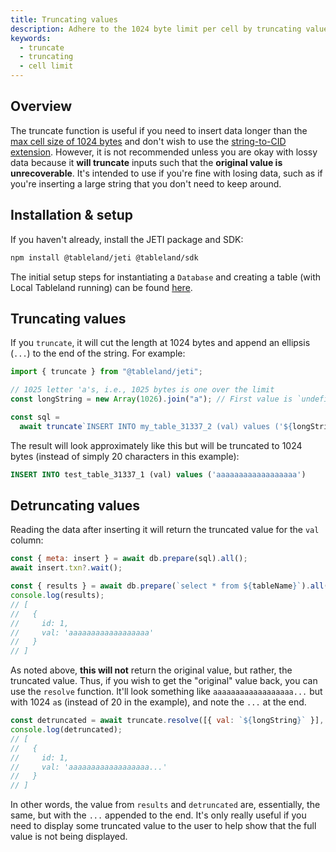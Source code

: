 ```yaml
---
title: Truncating values
description: Adhere to the 1024 byte limit per cell by truncating values.
keywords:
  - truncate
  - truncating
  - cell limit
---
```


## Overview

The truncate function is useful if you need to insert data longer than the [max cell size of 1024 bytes](/fundamentals/limits) and don't wish to use the [string-to-CID extension](/sdk/plugins/pinning-to-ipfs). However, it is not recommended unless you are okay with lossy data because it **will truncate** inputs such that the **original value is unrecoverable**. It's intended to use if you're fine with losing data, such as if you're inserting a large string that you don't need to keep around.

## Installation & setup

If you haven't already, install the JETI package and SDK:

```bash npm2yarn
npm install @tableland/jeti @tableland/sdk
```

The initial setup steps for instantiating a `Database` and creating a table (with Local Tableland running) can be found [here](/sdk/plugins/#installation--setup).

## Truncating values

If you `truncate`, it will cut the length at 1024 bytes and append an ellipsis (`...`) to the end of the string. For example:

```js
import { truncate } from "@tableland/jeti";

// 1025 letter 'a's, i.e., 1025 bytes is one over the limit
const longString = new Array(1026).join("a"); // First value is `undefined`, so it will be skipped

const sql =
  await truncate`INSERT INTO my_table_31337_2 (val) values ('${longString}')`;
```

The result will look approximately like this but will be truncated to 1024 bytes (instead of simply 20 characters in this example):

```sql
INSERT INTO test_table_31337_1 (val) values ('aaaaaaaaaaaaaaaaaa')
```

## Detruncating values

Reading the data after inserting it will return the truncated value for the `val` column:

```js
const { meta: insert } = await db.prepare(sql).all();
await insert.txn?.wait();

const { results } = await db.prepare(`select * from ${tableName}`).all();
console.log(results);
// [
//   {
//     id: 1,
//     val: 'aaaaaaaaaaaaaaaaaa'
//   }
// ]
```

As noted above, **this will not** return the original value, but rather, the truncated value. Thus, if you wish to get the "original" value back, you can use the `resolve` function. It'll look something like `aaaaaaaaaaaaaaaaaa...` but with 1024 `a`s (instead of 20 in the example), and note the `...` at the end.

```js
const detruncated = await truncate.resolve([{ val: `${longString}` }], ["val"]);
console.log(detruncated);
// [
//   {
//     id: 1,
//     val: 'aaaaaaaaaaaaaaaaaa...'
//   }
// ]
```

In other words, the value from `results` and `detruncated` are, essentially, the same, but with the `...` appended to the end. It's only really useful if you need to display some truncated value to the user to help show that the full value is not being displayed.
